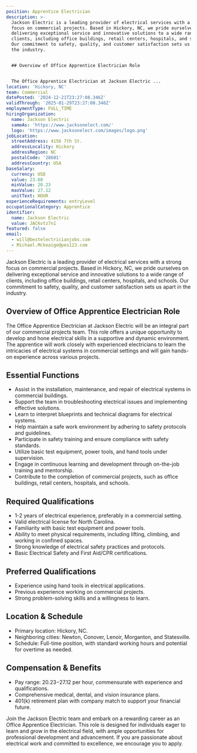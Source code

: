 ```yaml
---
position: Apprentice Electrician
description: >-
  Jackson Electric is a leading provider of electrical services with a strong
  focus on commercial projects. Based in Hickory, NC, we pride ourselves on
  delivering exceptional service and innovative solutions to a wide range of
  clients, including office buildings, retail centers, hospitals, and schools.
  Our commitment to safety, quality, and customer satisfaction sets us apart in
  the industry.


  ## Overview of Office Apprentice Electrician Role


  The Office Apprentice Electrician at Jackson Electric ...
location: 'Hickory, NC'
team: Commercial
datePosted: '2024-12-21T23:27:08.346Z'
validThrough: '2025-01-29T23:27:08.346Z'
employmentType: FULL_TIME
hiringOrganization:
  name: Jackson Electric
  sameAs: 'https://www.jacksonelect.com/'
  logo: 'https://www.jacksonelect.com/images/logo.png'
jobLocation:
  streetAddress: 4156 7th St.
  addressLocality: Hickory
  addressRegion: NC
  postalCode: '28601'
  addressCountry: USA
baseSalary:
  currency: USD
  value: 23.68
  minValue: 20.23
  maxValue: 27.12
  unitText: HOUR
experienceRequirements: entryLevel
occupationalCategory: Apprentice
identifier:
  name: Jackson Electric
  value: JACKvtz7n1
featured: false
email:
  - will@bestelectricianjobs.com
  - Michael.Mckeaige@pes123.com
---
```




Jackson Electric is a leading provider of electrical services with a strong focus on commercial projects. Based in Hickory, NC, we pride ourselves on delivering exceptional service and innovative solutions to a wide range of clients, including office buildings, retail centers, hospitals, and schools. Our commitment to safety, quality, and customer satisfaction sets us apart in the industry.

## Overview of Office Apprentice Electrician Role

The Office Apprentice Electrician at Jackson Electric will be an integral part of our commercial projects team. This role offers a unique opportunity to develop and hone electrical skills in a supportive and dynamic environment. The apprentice will work closely with experienced electricians to learn the intricacies of electrical systems in commercial settings and will gain hands-on experience across various projects.

## Essential Functions

- Assist in the installation, maintenance, and repair of electrical systems in commercial buildings.
- Support the team in troubleshooting electrical issues and implementing effective solutions.
- Learn to interpret blueprints and technical diagrams for electrical systems.
- Help maintain a safe work environment by adhering to safety protocols and guidelines.
- Participate in safety training and ensure compliance with safety standards.
- Utilize basic test equipment, power tools, and hand tools under supervision.
- Engage in continuous learning and development through on-the-job training and mentorship.
- Contribute to the completion of commercial projects, such as office buildings, retail centers, hospitals, and schools.

## Required Qualifications

- 1-2 years of electrical experience, preferably in a commercial setting.
- Valid electrical license for North Carolina.
- Familiarity with basic test equipment and power tools.
- Ability to meet physical requirements, including lifting, climbing, and working in confined spaces.
- Strong knowledge of electrical safety practices and protocols.
- Basic Electrical Safety and First Aid/CPR certifications.

## Preferred Qualifications

- Experience using hand tools in electrical applications.
- Previous experience working on commercial projects.
- Strong problem-solving skills and a willingness to learn.

## Location & Schedule

- Primary location: Hickory, NC.
- Neighboring cities: Newton, Conover, Lenoir, Morganton, and Statesville.
- Schedule: Full-time position, with standard working hours and potential for overtime as needed.

## Compensation & Benefits

- Pay range: $20.23-$27.12 per hour, commensurate with experience and qualifications.
- Comprehensive medical, dental, and vision insurance plans.
- 401(k) retirement plan with company match to support your financial future.

Join the Jackson Electric team and embark on a rewarding career as an Office Apprentice Electrician. This role is designed for individuals eager to learn and grow in the electrical field, with ample opportunities for professional development and advancement. If you are passionate about electrical work and committed to excellence, we encourage you to apply.
